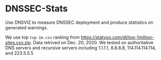 # DNSSEC-Stats
Use DNSVIZ to measure DNSSEC deployment and produce statistics on generated warnings.

We use top `top-1m.csv` ranking from https://statvoo.com/dl/top-1million-sites.csv.zip. Data retrived on Dec. 20, 2020.
We tested on authoritative DNS servers and recursive servers including 1.1.1.1, 8.8.8.8, 114.114.114.114, and 223.5.5.5

